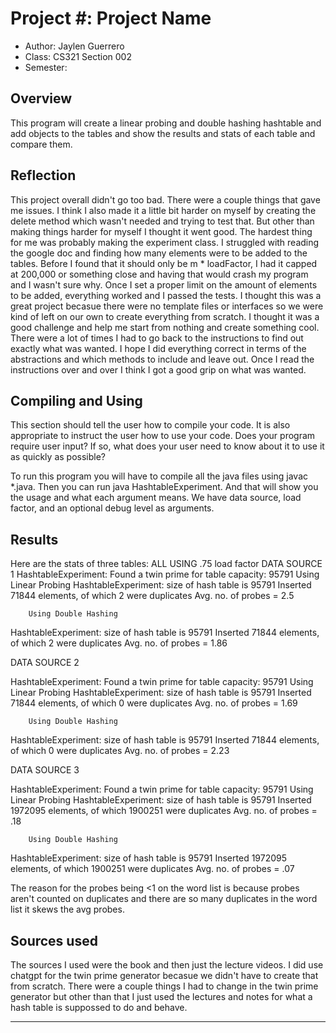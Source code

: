 # Project #: Project Name

* Author: Jaylen Guerrero
* Class: CS321 Section 002
* Semester: 


## Overview

This program will create a linear probing and double hashing hashtable and add objects to the tables and show the results and stats of each table and compare them.

## Reflection


This project overall didn't go too bad. There were a couple things that gave me issues. I think I also made it a little bit harder on myself
by creating the delete method which wasn't needed and trying to test that. But other than making things harder for myself I thought it went good. 
The hardest thing for me was probably making the experiment class. I struggled with reading the google doc and finding how many elements were to be added
to the tables. Before I found that it should only be m * loadFactor, I had it capped at 200,000 or something close and having that would crash my program and I wasn't sure why.
Once I set a proper limit on the amount of elements to be added, everything worked and I passed the tests.
I thought this was a great project becasue there were no template files or interfaces so we were kind of left on our own to create everything from scratch.
I thought it was a good challenge and help me start from nothing and create something cool. There were a lot of times I had to go back to the instructions 
to find out exactly what was wanted. I hope I did everything correct in terms of the abstractions and which methods to include and leave out. Once I read the
instructions over and over I think I got a good grip on what was wanted.

## Compiling and Using

This section should tell the user how to compile your code.  It is
also appropriate to instruct the user how to use your code. Does your
program require user input? If so, what does your user need to know
about it to use it as quickly as possible?

To run this program you will have to compile all the java files using javac *.java. Then you can run 
java HashtableExperiment. And that will show you the usage and what each argument means. We have data source, load factor, and 
an optional debug level as arguments.

## Results 

Here are the stats of three tables: ALL USING .75 load factor
DATA SOURCE 1
HashtableExperiment: Found a twin prime for table capacity: 95791
        Using Linear Probing
HashtableExperiment: size of hash table is 95791
        Inserted 71844 elements, of which 2 were duplicates
        Avg. no. of probes = 2.5

        Using Double Hashing
HashtableExperiment: size of hash table is 95791
        Inserted 71844 elements, of which 2 were duplicates
        Avg. no. of probes = 1.86

DATA SOURCE 2

HashtableExperiment: Found a twin prime for table capacity: 95791
        Using Linear Probing
HashtableExperiment: size of hash table is 95791
        Inserted 71844 elements, of which 0 were duplicates
        Avg. no. of probes = 1.69

        Using Double Hashing
HashtableExperiment: size of hash table is 95791
        Inserted 71844 elements, of which 0 were duplicates
        Avg. no. of probes = 2.23

DATA SOURCE 3

HashtableExperiment: Found a twin prime for table capacity: 95791
        Using Linear Probing
HashtableExperiment: size of hash table is 95791
        Inserted 1972095 elements, of which 1900251 were duplicates
        Avg. no. of probes = .18

        Using Double Hashing
HashtableExperiment: size of hash table is 95791
        Inserted 1972095 elements, of which 1900251 were duplicates
        Avg. no. of probes = .07

The reason for the probes being <1 on the word list is because probes aren't counted on duplicates and there are so many duplicates in the word list it skews the avg probes.

## Sources used

The sources I used were the book and then just the lecture videos. I did use chatgpt for the twin prime generator becasue we didn't have to create that from scratch. There were a couple
things I had to change in the twin prime generator but other than that I just used the lectures and notes for what a hash table is suppossed to do and behave.

----------

